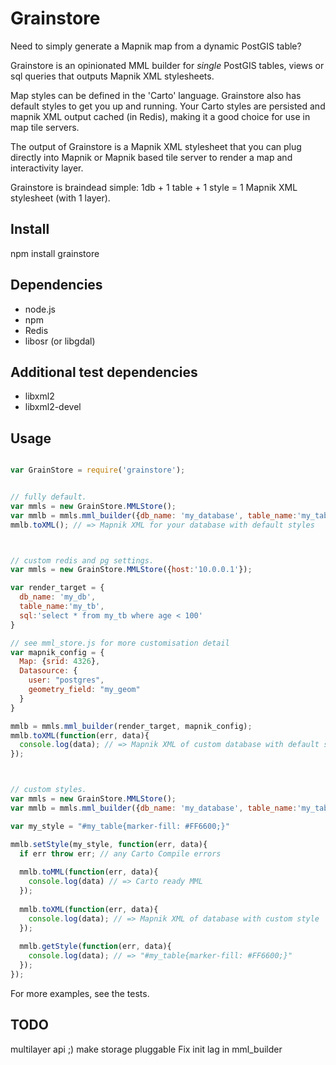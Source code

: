 Grainstore
===========

Need to simply generate a Mapnik map from a dynamic PostGIS table? 

Grainstore is an opinionated MML builder for _single_ PostGIS tables, views or sql queries that outputs Mapnik XML stylesheets. 

Map styles can be defined in the 'Carto' language. Grainstore also has default styles to get you up and running. Your Carto styles are persisted and mapnik XML output cached (in Redis), making it a good choice for use in map tile servers.

The output of Grainstore is a Mapnik XML stylesheet that you can plug directly into Mapnik or Mapnik based tile server to render a map and interactivity layer.

Grainstore is braindead simple: 1db + 1 table + 1 style =  1 Mapnik XML stylesheet (with 1 layer).


Install
--------
npm install grainstore


Dependencies
------------
* node.js
* npm
* Redis
* libosr (or libgdal)


Additional test dependencies
-----------------------------
* libxml2 
* libxml2-devel


Usage
------

```javascript

var GrainStore = require('grainstore');


// fully default.
var mmls = new GrainStore.MMLStore();
var mmlb = mmls.mml_builder({db_name: 'my_database', table_name:'my_table'});
mmlb.toXML(); // => Mapnik XML for your database with default styles



// custom redis and pg settings.
var mmls = new GrainStore.MMLStore({host:'10.0.0.1'}); 

var render_target = {
  db_name: 'my_db', 
  table_name:'my_tb', 
  sql:'select * from my_tb where age < 100'
}

// see mml_store.js for more customisation detail 
var mapnik_config = {
  Map: {srid: 4326},
  Datasource: {
    user: "postgres",
    geometry_field: "my_geom"
  }   
}

mmlb = mmls.mml_builder(render_target, mapnik_config);
mmlb.toXML(function(err, data){
  console.log(data); // => Mapnik XML of custom database with default style
}); 



// custom styles.
var mmls = new GrainStore.MMLStore();
var mmlb = mmls.mml_builder({db_name: 'my_database', table_name:'my_table'});

var my_style = "#my_table{marker-fill: #FF6600;}"

mmlb.setStyle(my_style, function(err, data){
  if err throw err; // any Carto Compile errors
  
  mmlb.toMML(function(err, data){
    console.log(data) // => Carto ready MML
  }); 
  
  mmlb.toXML(function(err, data){
    console.log(data); // => Mapnik XML of database with custom style
  }); 
  
  mmlb.getStyle(function(err, data){
    console.log(data); // => "#my_table{marker-fill: #FF6600;}"
  });
});
```

For more examples, see the tests.


TODO
-----
multilayer api ;)
make storage pluggable
Fix init lag in mml_builder
